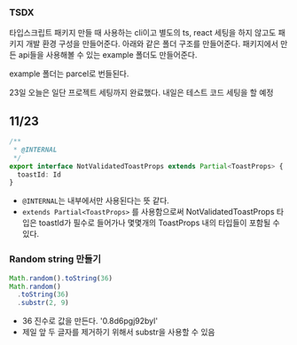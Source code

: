 ### TSDX

타입스크립트 패키지 만들 때 사용하는 cli이고 별도의 ts, react 세팅을 하지 않고도 패키지 개발 환경 구성을 만들어준다.
아래와 같은 폴더 구조를 만들어준다. 패키지에서 만든 api들을 사용해볼 수 있는 example 폴더도 만들어준다.

example 폴더는 parcel로 번들된다.

23일 오늘은 일단 프로젝트 세팅까지 완료했다. 내일은 테스트 코드 세팅을 할 예정

## 11/23

```ts
/**
 * @INTERNAL
 */
export interface NotValidatedToastProps extends Partial<ToastProps> {
  toastId: Id
}
```

- `@INTERNAL`는 내부에서만 사용된다는 뜻 같다.
- `extends Partial<ToastProps>` 를 사용함으로써 NotValidatedToastProps 타입은 toastId가 필수로 들어가나 몇몇개의 ToastProps 내의 타입들이 포함될 수 있다.

### Random string 만들기

```js
Math.random().toString(36)
Math.random()
  .toString(36)
  .substr(2, 9)
```

- 36 진수로 값을 만든다. '0.8d6pgj92byl'
- 제일 앞 두 글자를 제거하기 위해서 substr을 사용할 수 있음
